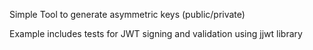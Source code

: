 Simple Tool to generate asymmetric keys (public/private)

Example includes tests for JWT signing and validation using jjwt library